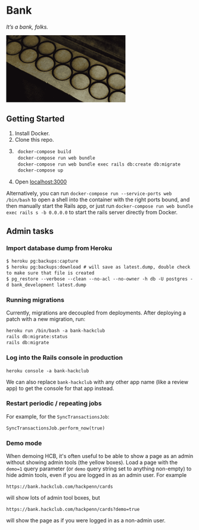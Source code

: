 # Bank

_It’s a bank, folks._

![Hack Club Bank](hack_club_bank_laser.gif)

## Getting Started

1. Install Docker.
2. Clone this repo.
3. ```sh
    docker-compose build
    docker-compose run web bundle
    docker-compose run web bundle exec rails db:create db:migrate
    docker-compose up
   ```
4. Open [localhost:3000](http://localhost:3000)

Alternatively, you can run `docker-compose run --service-ports web /bin/bash` to open a shell into the container with the right ports bound, and then manually start the Rails app, or just run `docker-compose run web bundle exec rails s -b 0.0.0.0` to start the rails server directly from Docker.

## Admin tasks

### Import database dump from Heroku

    $ heroku pg:backups:capture
    $ heroku pg:backups:download # will save as latest.dump, double check to make sure that file is created
    $ pg_restore --verbose --clean --no-acl --no-owner -h db -U postgres -d bank_development latest.dump

### Running migrations

Currently, migrations are decoupled from deployments. After deploying a patch with a new migration, run:

```
heroku run /bin/bash -a bank-hackclub
rails db:migrate:status
rails db:migrate
```

### Log into the Rails console in production

```
heroku console -a bank-hackclub
```

We can also replace `bank-hackclub` with any other app name (like a review app) to get the console for that app instead.

### Restart periodic / repeating jobs

For example, for the `SyncTransactionsJob`:

```
SyncTransactionsJob.perform_now(true)
```

### Demo mode

When demoing HCB, it's often useful to be able to show a page as an admin without showing admin tools (the yellow boxes). Load a page with the `demo=1` query parameter (or `demo` query string set to anything non-empty) to hide admin tools, even if you are logged in as an admin user. For example

```
https://bank.hackclub.com/hackpenn/cards
```

will show lots of admin tool boxes, but 

```
https://bank.hackclub.com/hackpenn/cards?demo=true
```

will show the page as if you were logged in as a non-admin user.

